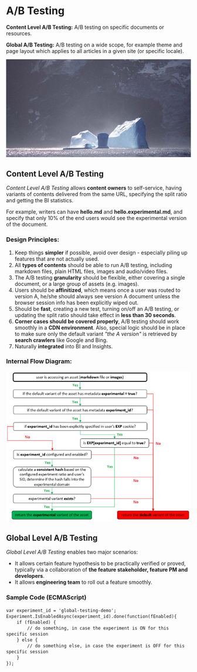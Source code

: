 # A/B Testing

**Content Level A/B Testing:** A/B testing on specific documents or resources.

**Global A/B Testing:** A/B testing on a wide scope, for example theme and page layout which applies to all articles in a given site (or specific locale).

   ![](./iceberg.jpg)

## Content Level A/B Testing
*Content Level A/B Testing* allows **content owners** to self-service, having variants of contents delivered from the same URL, specifying the split ratio and getting the BI statistics.

For example, writers can have **hello.md** and **hello.experimental.md**, and specify that only 10% of the end users would see the experimental version of the document.

### Design Principles:

1. Keep things **simpler** if possible, avoid over design - especially piling up features that are not actually used.
2. All **types of contents** should be able to run A/B testing, including markdown files, plain HTML files, images and audio/video files.
2. The A/B testing **granularity** should be flexible, either covering a single document, or a large group of assets (e.g. images).
3. Users should be **affinitized**, which means once a user was routed to version A, he/she should always see version A document unless the browser session info has been explicitly wiped out.
4. Should be **fast**, creating a new test, turning on/off an A/B testing, or updating the split ratio should take effect in **less than 30 seconds**.
5. **Corner cases should be covered properly**, A/B testing should work smoothly in a **CDN environment**. Also, special logic should be in place to make sure only the default variant *"the A version"* is retrieved by **search crawlers** like Google and Bing.
6. Naturally **integrated** into BI and Insights.

### Internal Flow Diagram:

   ![](./ab-testing-flow.png)

## Global Level A/B Testing

*Global Level A/B Testing* enables two major scenarios:

- It allows certain feature hypothesis to be practically verified or proved, typically via a collaboration of **the feature stakeholder, feature PM and developers**.
- It allows **engineering team** to roll out a feature smoothly.

### Sample Code (ECMAScript)

    var experiment_id = 'global-testing-demo';
    Experiment.IsEnabledAsync(experiment_id).done(function(fEnabled){
        if (fEnabled) {
            // do something, in case the experiment is ON for this specific session
        } else {
            // do something else, in case the experiment is OFF for this specific session
        }
    });
